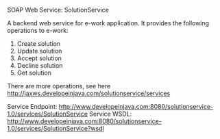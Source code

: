 SOAP Web Service: SolutionService

A backend web service for e-work application. It provides the following operations to e-work:

  1. Create solution
  2. Update solution
  3. Accept solution
  4. Decline solution
  5. Get solution

There are more operations, see here http://jaxws.developeinjava.com/solutionservice/services

Service Endpoint: http://www.developeinjava.com:8080/solutionservice-1.0/services/SolutionService
Service WSDL: http://www.developeinjava.com:8080/solutionservice-1.0/services/SolutionService?wsdl

